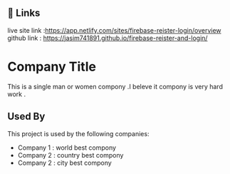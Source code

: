 
## 🔗 Links
 live site link :https://app.netlify.com/sites/firebase-reister-login/overview
 github link : https://jasim741891.github.io/firebase-reister-and-login/
# Company Title

This is a single man or women compony .I beleve it compony is very hard work .

## Used By

This project is used by the following companies:

- Company 1 : world best compony
- Company 2 : country best compony
- Company 2 : city best compony

  